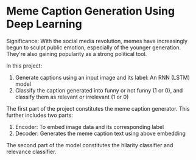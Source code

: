 # Meme Caption Generation Using Deep Learning

Significance: With the social media revolution, memes have increasingly begun to sculpt public emotion, especially of the younger generation. They're also gaining popularity as a strong political tool. 

In this project:
1. Generate captions using an input image and its label: An RNN (LSTM) model
2. Classify the caption generated into funny or not funny (1 or 0), and classify them as relevant or irrelevant (1 or 0)

The first part of the project constitutes the meme caption generator. This further includes two parts:
1. Encoder: To embed image data and its corresponding label 
2. Decoder: Generates the meme caption text using above embedding

The second part of the model constitutes the hilarity classifier and relevance classifier.